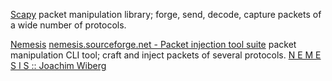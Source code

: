 
[Scapy](https://scapy.net/)
packet manipulation library; forge, send, decode, capture packets of a wide number of protocols.

[Nemesis](https://github.com/troglobit/nemesis)
[nemesis.sourceforge.net - Packet injection tool suite](https://nemesis.sourceforge.net)
packet manipulation CLI tool; craft and inject packets of several protocols.
[N E M E S I S :: Joachim Wiberg](https://troglobit.com/projects/nemesis/)
